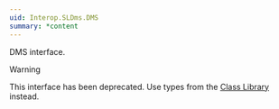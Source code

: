 ```yaml
---
uid: Interop.SLDms.DMS
summary: *content
---
```


DMS interface.

> [!WARNING]
> This interface has been deprecated. Use types from the [Class Library](xref:ClassLibraryIntroduction) instead.
